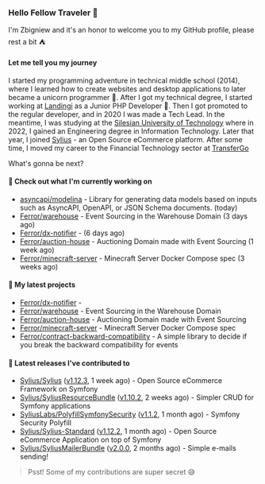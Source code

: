 ### Hello Fellow Traveler 👋

I'm Zbigniew and it's an honor to welcome you to my GitHub profile, please rest a bit ⛺️

#### Let me tell you my journey

I started my programming adventure in technical middle school (2014), where I learned how to create websites and desktop applications to later became a unicorn programmer 🦄. After I got my technical degree, I started working at [Landingi](https://github.com/landingi) as a Junior PHP Developer 🥇. Then I got promoted to the regular developer, and in 2020 I was made a Tech Lead. In the meantime, I was studying at the [Silesian University of Technology](https://www.polsl.pl/en/) where in 2022, I gained an Engineering degree in Information Technology. Later that year, I joined [Sylius](https://github.com/sylius) - an Open Source eCommerce platform. After some time, I moved my career to the Financial Technology sector at [TransferGo](https://github.com/transfergo)

What's gonna be next?

#### 👷 Check out what I'm currently working on

- [asyncapi/modelina](https://github.com/asyncapi/modelina) - Library for generating data models based on inputs such as AsyncAPI, OpenAPI, or JSON Schema documents. (today)
- [Ferror/warehouse](https://github.com/Ferror/warehouse) - Event Sourcing in the Warehouse Domain (3 days ago)
- [Ferror/dx-notifier](https://github.com/Ferror/dx-notifier) -  (6 days ago)
- [Ferror/auction-house](https://github.com/Ferror/auction-house) - Auctioning Domain made with Event Sourcing  (1 week ago)
- [Ferror/minecraft-server](https://github.com/Ferror/minecraft-server) - Minecraft Server Docker Compose spec (3 weeks ago)

#### 🌱 My latest projects

- [Ferror/dx-notifier](https://github.com/Ferror/dx-notifier) - 
- [Ferror/warehouse](https://github.com/Ferror/warehouse) - Event Sourcing in the Warehouse Domain
- [Ferror/auction-house](https://github.com/Ferror/auction-house) - Auctioning Domain made with Event Sourcing 
- [Ferror/minecraft-server](https://github.com/Ferror/minecraft-server) - Minecraft Server Docker Compose spec
- [Ferror/contract-backward-compatibility](https://github.com/Ferror/contract-backward-compatibility) - A simple library to decide if you break the backward compatibility for events

#### 🔭 Latest releases I've contributed to

- [Sylius/Sylius](https://github.com/Sylius/Sylius) ([v1.12.3](https://github.com/Sylius/Sylius/releases/tag/v1.12.3), 1 week ago) - Open Source eCommerce Framework on Symfony
- [Sylius/SyliusResourceBundle](https://github.com/Sylius/SyliusResourceBundle) ([v1.10.2](https://github.com/Sylius/SyliusResourceBundle/releases/tag/v1.10.2), 2 weeks ago) - Simpler CRUD for Symfony applications
- [SyliusLabs/PolyfillSymfonySecurity](https://github.com/SyliusLabs/PolyfillSymfonySecurity) ([v1.1.2](https://github.com/SyliusLabs/PolyfillSymfonySecurity/releases/tag/v1.1.2), 1 month ago) - Symfony Security Polyfill
- [Sylius/Sylius-Standard](https://github.com/Sylius/Sylius-Standard) ([v1.12.2](https://github.com/Sylius/Sylius-Standard/releases/tag/v1.12.2), 1 month ago) - Open Source eCommerce Application on top of Symfony
- [Sylius/SyliusMailerBundle](https://github.com/Sylius/SyliusMailerBundle) ([v2.0.0](https://github.com/Sylius/SyliusMailerBundle/releases/tag/v2.0.0), 2 months ago) - Simple e-mails sending!

>
> Psst! Some of my contributions are super secret 😅
>
